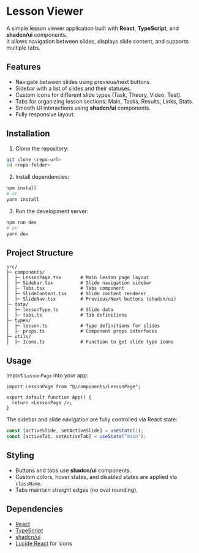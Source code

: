 # Lesson Viewer

A simple lesson viewer application built with **React**, **TypeScript**, and **shadcn/ui** components.  
It allows navigation between slides, displays slide content, and supports multiple tabs.

## Features

- Navigate between slides using previous/next buttons.  
- Sidebar with a list of slides and their statuses.  
- Custom icons for different slide types (Task, Theory, Video, Test).  
- Tabs for organizing lesson sections: Main, Tasks, Results, Links, Stats.  
- Smooth UI interactions using **shadcn/ui** components.  
- Fully responsive layout.

## Installation

1. Clone the repository:

```bash
git clone <repo-url>
cd <repo-folder>
```

2. Install dependencies:

```bash
npm install
# or
yarn install
```

3. Run the development server:

```bash
npm run dev
# or
yarn dev
```

## Project Structure

```
src/
├─ components/
│  ├─ LessonPage.tsx       # Main lesson page layout
│  ├─ Sidebar.tsx          # Slide navigation sidebar
│  ├─ Tabs.tsx             # Tabs component
│  ├─ SlideContent.tsx     # Slide content renderer
│  ├─ SlideNav.tsx         # Previous/Next buttons (shadcn/ui)
├─ data/
│  ├─ lessonType.ts        # Slide data
│  ├─ tabs.ts              # Tab definitions
├─ types/
│  ├─ lesson.ts            # Type definitions for slides
│  ├─ props.ts             # Component props interfaces
├─ utils/
│  ├─ Icons.ts             # Function to get slide type icons
```

## Usage

Import `LessonPage` into your app:

```tsx
import LessonPage from "@/components/LessonPage";

export default function App() {
  return <LessonPage />;
}
```

The sidebar and slide navigation are fully controlled via React state:

```ts
const [activeSlide, setActiveSlide] = useState(1);
const [activeTab, setActiveTab] = useState("main");
```

## Styling

- Buttons and tabs use **shadcn/ui** components.  
- Custom colors, hover states, and disabled states are applied via `className`.  
- Tabs maintain straight edges (no oval rounding).

## Dependencies

- [React](https://reactjs.org/)  
- [TypeScript](https://www.typescriptlang.org/)  
- [shadcn/ui](https://ui.shadcn.com/)  
- [Lucide React](https://lucide.dev/) for icons

